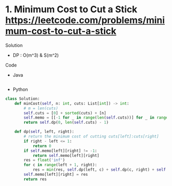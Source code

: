 # 1. Minimum Cost to Cut a Stick https://leetcode.com/problems/minimum-cost-to-cut-a-stick

Solution

- DP : O(m^3) & S(m^2)

Code

- Java

```java

```

- Python

```python
class Solution:
    def minCost(self, n: int, cuts: List[int]) -> int:
        # m = len(cuts)
        self.cuts = [0] + sorted(cuts) + [n]
        self.memo = [[-1 for _ in range(len(self.cuts))] for _ in range(len(self.cuts))] # dp array for memorization
        return self.dp(0, len(self.cuts) - 1)

    def dp(self, left, right):
        # return the minimum cost of cutting cuts[left]:cuts[right]
        if right - left <= 1:
            return 0
        if self.memo[left][right] != -1:
            return self.memo[left][right]
        res = float('inf')
        for c in range(left + 1, right):
            res = min(res, self.dp(left, c) + self.dp(c, right) + self.cuts[right] - self.cuts[left])
        self.memo[left][right] = res
        return res
```
